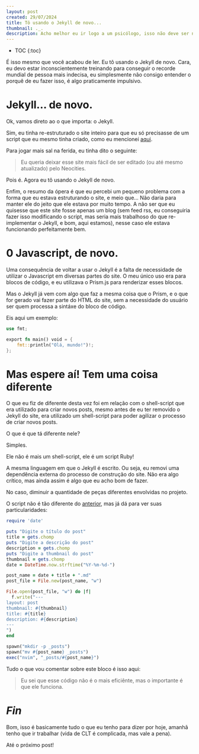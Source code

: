 ```yaml
---
layout: post
created: 29/07/2024
title: Tô usando o Jekyll de novo...
thumbnail: ._.
description: Acho melhor eu ir logo a um psicólogo, isso não deve ser normal
---
```

* TOC
{:toc}

É isso mesmo que você acabou de ler. Eu tô usando o Jekyll de novo. Cara, eu
devo estar inconscientemente treinando para conseguir o recorde mundial de
pessoa mais indecisa, eu simplesmente não consigo entender o porquê de eu fazer
isso, é algo praticamente impulsivo.

# Jekyll... de novo.

Ok, vamos direto ao o que importa: o Jekyll.

Sim, eu tinha re-estruturado o site inteiro para que eu só precisasse de um
script que eu mesmo tinha criado, como eu mencionei [aqui](/2024/06/25/Simplifiquei-o-site.html).

Para jogar mais sal na ferida, eu tinha dito o seguinte:

> Eu queria deixar esse site mais fácil de ser editado (ou até mesmo atualizado) pelo Neocities.

Pois é. Agora eu tô usando o Jekyll de novo.

Enfim, o resumo da ópera é que eu percebi um pequeno problema com a forma que
eu estava estruturando o site, e meio que... Não daria para manter ele do jeito
que ele estava por muito tempo. A não ser que eu quisesse que este site fosse
apenas um blog (sem feed rss, eu conseguiria fazer isso modificando o script,
mas seria mais trabalhoso do que re-implementar o Jekyll, e bom, aqui estamos),
nesse caso ele estava funcionando perfeitamente bem.

# 0 Javascript, de novo.

Uma consequência de voltar a usar o Jekyll é a falta de necessidade de utilizar
o Javascript em diversas partes do site. O meu único uso era para blocos de
código, e eu utilizava o Prism.js para renderizar esses blocos.

Mas o Jekyll já vem com algo que faz a mesma coisa que o Prism, e o que for
gerado vai fazer parte do HTML do site, sem a necessidade do usuário ser quem
processa a sintáxe do bloco de código.

Eis aqui um exemplo:

```rust
use fmt;

export fn main() void = {
    fmt::println("Olá, mundo!")!;
};
```

# Mas espere aí! Tem uma coisa diferente

O que eu fiz de diferente desta vez foi em relação com o shell-script que era
utilizado para criar novos posts, mesmo antes de eu ter removido o Jekyll do
site, era utilizado um shell-script para poder agilizar o processo de criar
novos posts.

O que é que tá diferente nele?

Simples.

Ele não é mais um shell-script, ele é um script Ruby!

A mesma linguagem em que o Jekyll é escrito. Ou seja, eu removi uma dependência
externa do processo de construção do site. Não era algo crítico, mas ainda
assim é algo que eu acho bom de fazer.

No caso, diminuir a quantidade de peças diferentes envolvidas no projeto.

O script não é tão diferente do [anterior](/2024/06/25/Simplifiquei-o-site.html),
mas já dá para ver suas particularidades:

```ruby
require 'date'

puts "Digite o título do post"
title = gets.chomp
puts "Digite a descrição do post"
description = gets.chomp
puts "Digite a thumbnail do post"
thumbnail = gets.chomp
date = DateTime.now.strftime("%Y-%m-%d-")

post_name = date + title + ".md"
post_file = File.new(post_name, "w")

File.open(post_file, "w") do |f|
  f.write("---
layout: post
thumbnail: #{thumbnail}
title: #{title}
description: #{description}
---
")
end

spawn("mkdir -p _posts")
spawn("mv #{post_name} _posts")
exec("nvim", "_posts/#{post_name}")
```

Tudo o que vou comentar sobre este bloco é isso aqui:
> Eu sei que esse código não é o mais eficiênte, mas o importante é que ele funciona.

# _Fin_

Bom, isso é basicamente tudo o que eu tenho para dizer por hoje, amanhã tenho
que ir trabalhar (vida de CLT é complicada, mas vale a pena).

Até o próximo post!


